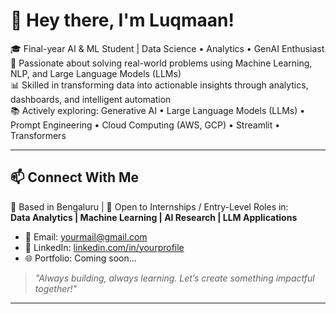 # 👋 Hey there, I'm Luqmaan!

🎓 Final-year AI & ML Student | Data Science • Analytics • GenAI Enthusiast  
🚀 Passionate about solving real-world problems using Machine Learning, NLP, and Large Language Models (LLMs)  
📊 Skilled in transforming data into actionable insights through analytics, dashboards, and intelligent automation  
📚 Actively exploring: Generative AI • Large Language Models (LLMs) • Prompt Engineering • Cloud Computing (AWS, GCP) • Streamlit • Transformers  

---

## 📫 Connect With Me

📍 Based in Bengaluru | 💼 Open to Internships / Entry-Level Roles in:  
**Data Analytics | Machine Learning | AI Research | LLM Applications**

- 📧 Email: [yourmail@gmail.com](mailto:yourmail@gmail.com)  
- 💼 LinkedIn: [linkedin.com/in/yourprofile](https://linkedin.com/in/yourprofile)  
- 🌐 Portfolio: Coming soon...

> *"Always building, always learning. Let’s create something impactful together!"*

---

<!-- Feel free to check out my pinned repositories below 👇 -->
